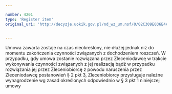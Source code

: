```yaml
---

number: 4201
type: 'Register item'
original_uri: 'http://decyzje.uokik.gov.pl/nd_wz_um.nsf/0/02C309E036E4AB74C1257AFB003079D6?OpenDocument'


---
```


Umowa zawarta zostaje na czas nieokreślony, nie dłużej jednak niż do momentu zakończenia czynności związanych z dochodzeniem roszczeń. W przypadku, gdy umowa zostanie rozwiązana przez Zleceniodawcę w trakcie wykonywania czynności związanych z jej realizacją bądź w przypadku rozwiązania jej przez Zleceniobiorcę z powodu naruszenia przez Zleceniodawcę postanowień § 2 pkt 3, Zleceniobiorcy przysługuje należne wynagrodzenie wg zasad określonych odpowiednio w § 3 pkt 1 niniejszej umowy
